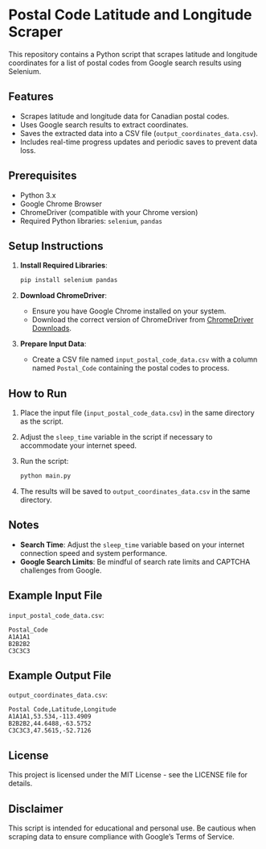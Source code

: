 
# Postal Code Latitude and Longitude Scraper

This repository contains a Python script that scrapes latitude and longitude coordinates for a list of postal codes from Google search results using Selenium.

## Features

- Scrapes latitude and longitude data for Canadian postal codes.
- Uses Google search results to extract coordinates.
- Saves the extracted data into a CSV file (`output_coordinates_data.csv`).
- Includes real-time progress updates and periodic saves to prevent data loss.

## Prerequisites

- Python 3.x
- Google Chrome Browser
- ChromeDriver (compatible with your Chrome version)
- Required Python libraries: `selenium`, `pandas`

## Setup Instructions

1. **Install Required Libraries**:

   ```bash
   pip install selenium pandas
   ```

2. **Download ChromeDriver**:

   - Ensure you have Google Chrome installed on your system.
   - Download the correct version of ChromeDriver from [ChromeDriver Downloads](https://chromedriver.chromium.org/downloads).

3. **Prepare Input Data**:

   - Create a CSV file named `input_postal_code_data.csv` with a column named `Postal_Code` containing the postal codes to process.

## How to Run

1. Place the input file (`input_postal_code_data.csv`) in the same directory as the script.
2. Adjust the `sleep_time` variable in the script if necessary to accommodate your internet speed.
3. Run the script:

   ```bash
   python main.py
   ```

4. The results will be saved to `output_coordinates_data.csv` in the same directory.

## Notes

- **Search Time**: Adjust the `sleep_time` variable based on your internet connection speed and system performance.
- **Google Search Limits**: Be mindful of search rate limits and CAPTCHA challenges from Google.

## Example Input File

`input_postal_code_data.csv`:

```
Postal_Code
A1A1A1
B2B2B2
C3C3C3
```

## Example Output File

`output_coordinates_data.csv`:

```
Postal Code,Latitude,Longitude
A1A1A1,53.534,-113.4909
B2B2B2,44.6488,-63.5752
C3C3C3,47.5615,-52.7126
```

## License

This project is licensed under the MIT License - see the LICENSE file for details.

## Disclaimer

This script is intended for educational and personal use. Be cautious when scraping data to ensure compliance with Google’s Terms of Service.